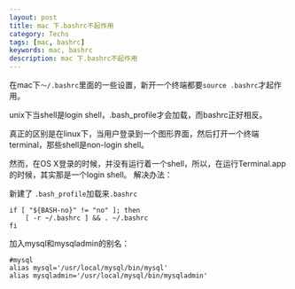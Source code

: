 ```yaml
---
layout: post
title: mac 下.bashrc不起作用
category: Techs
tags: [mac, bashrc]
keywords: mac, bashrc
description: mac 下.bashrc不起作用
---
```


在mac下`～/.bashrc`里面的一些设置，新开一个终端都要`source .bashrc`才起作用。

unix下当shell是login shell，.bash_profile才会加载，而bashrc正好相反。

真正的区别是在linux下，当用户登录到一个图形界面，然后打开一个终端terminal，那些shell是non-login shell。

然而，在OS X登录的时候，并没有运行着一个shell，所以，在运行Terminal.app的时候，其实那是一个login shell。
解决办法：

新建了 `.bash_profile`加载来`.bashrc`

```
if [ "${BASH-no}" != "no" ]; then
    [ -r ~/.bashrc ] && . ~/.bashrc
fi
```

加入mysql和mysqladmin的别名：

```
#mysql
alias mysql='/usr/local/mysql/bin/mysql'
alias mysqladmin='/usr/local/mysql/bin/mysqladmin'
```
